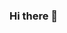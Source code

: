 ### Hi there 👋

<!--
**jo-nunes13/jo-nunes13** is a ✨ _special_ ✨ repository because its `README.md` (this file) appears on your GitHub profile.

Here are some ideas to get you started:

- 🔭 I’m currently working on nothing
- 🌱 I’m currently learning how to program on computers
- 👯 I’m looking to collaborate on ...
- 🤔 I’m looking for help with ...
- 💬 Ask me about games or books
- 📫 How to reach me: go to my personal e-mail: jonathandacostanunes2006@gmail.com
- 😄 Pronouns: He/him
- ⚡ Fun fact: I like digital art
-->
